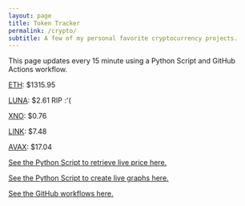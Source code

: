 ```yaml
---
layout: page
title: Token Tracker
permalink: /crypto/
subtitle: A few of my personal favorite cryptocurrency projects.
---
```


 This page updates every 15 minute using a Python Script and GitHub Actions workflow.


<!--BEGINCRYPTOINPUT-->
[ETH](https://smfxfc.github.io/crypto/eth.html): $1315.95

[LUNA](https://smfxfc.github.io/crypto/luna.html): $2.61 RIP :'(

[XNO](https://smfxfc.github.io/crypto/xno.html): $0.76

[LINK](https://smfxfc.github.io/crypto/link.html): $7.48

[AVAX](https://smfxfc.github.io/crypto/avax.html): $17.04

<!--ENDCRYPTOINPUT-->
 
 
[See the Python Script to retrieve live price here.](https://github.com/smfxfc/smfxfc.github.io/blob/master/src/get_cryptos.py)

[See the Python Script to create live graphs here.](https://github.com/smfxfc/smfxfc.github.io/blob/master/src/graph_crypto.py)

[See the GitHub workflows here.](https://github.com/smfxfc/smfxfc.github.io/blob/master/.github/workflows/)
